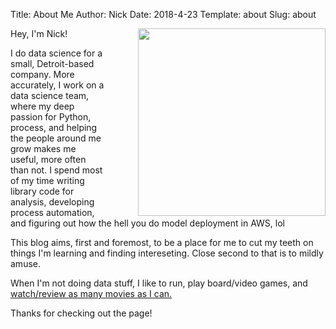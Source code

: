 Title: About Me
Author: Nick
Date: 2018-4-23
Template: about
Slug: about


<img src="/images/TechCon16.jpg" align="right" width="300" style="padding-left:50px"/>

Hey, I'm Nick!

I do data science for a small, Detroit-based company. More accurately, I work on a data science team, where my deep passion for Python, process, and helping the people around me grow makes me useful, more often than not. I spend most of my time writing library code for analysis, developing process automation, and figuring out how the hell you do model deployment in AWS, lol

This blog aims, first and foremost, to be a place for me to cut my teeth on things I'm learning and finding intereseting. Close second to that is to mildly amuse.

When I'm not doing data stuff, I like to run, play board/video games, and [watch/review as many movies as I can.](https://letterboxd.com/nick_m3blog/films/reviews/)

Thanks for checking out the page!

<br clear="right"/>
